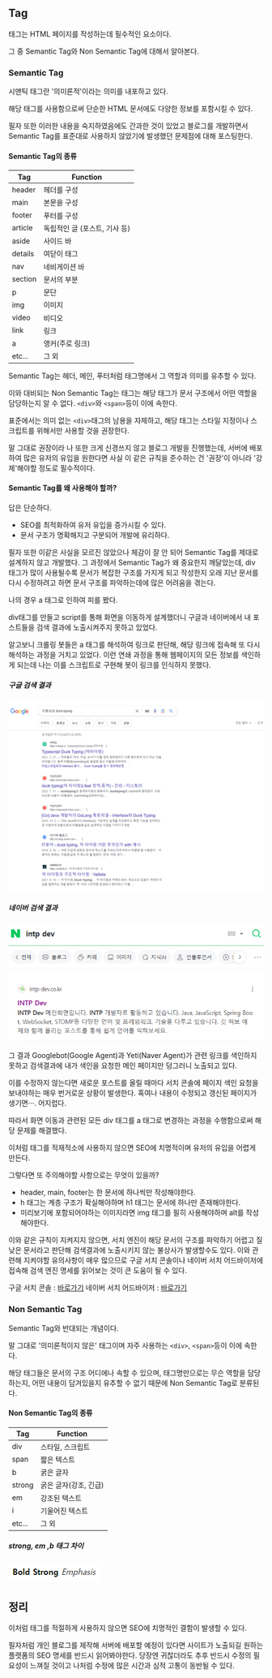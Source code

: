 
## Tag

태그는 HTML 페이지를 작성하는데 필수적인 요소이다.

그 중 Semantic Tag와 Non Semantic Tag에 대해서 알아본다.

### Semantic Tag

시맨틱 태그란 '의미론적'이라는 의미를 내포하고 있다.

해당 태그를 사용함으로써 단순한 HTML 문서에도 다양한 정보를 포함시킬 수 있다.

필자 또한 이러한 내용을 숙지하였음에도 간과한 것이 있었고 블로그를 개발하면서 Semantic Tag를 표준대로 사용하지 않았기에 발생했던 문제점에 대해 포스팅한다.

#### Semantic Tag의 종류

| Tag     | Function                      |
| ------- | ----------------------------- |
| header  | 헤더를 구성                   |
| main    | 본문을  구성                  |
| footer  | 푸터를 구성                   |
| article | 독립적인 글 (포스트, 기사 등) |
| aside   | 사이드 바                     |
| details | 여닫이 태그                   |
| nav     | 네비게이션 바                 |
| section | 문서의 부분                   |
| p       | 문단                          |
| img     | 이미지                        |
| video   | 비디오                        |
| link    | 링크                          |
| a       | 앵커(주로 링크)               |
| etc...        |          그 외                     |

Semantic Tag는 헤더, 메인, 푸터처럼 태그명에서 그 역할과 의미를 유추할 수 있다.

이와 대비되는 Non Semantic Tag는 태그는 해당 태그가 문서 구조에서 어떤 역할을 담당하는지 알 수 없다. `<div>`와 `<span>`등이 이에 속한다.

표준에서는 의미 없는 `<div>`태그의 남용을 자제하고, 해당 태그는 스타일 지정이나 스크립트를 위해서만 사용할 것을 권장한다.

말 그대로 권장이라 나 또한 크게 신경쓰지 않고 블로그 개발을 진행했는데, 서버에 배포하여 많은 유저의 유입을 원한다면 사실 이 같은 규칙을 준수하는 건 '권장'이 아니라 '강제'해야할 정도로 필수적이다.


#### Semantic Tag를 왜 사용해야 할까?

답은 단순하다.

* SEO를 최적화하여 유저 유입을 증가시킬 수 있다.
* 문서 구조가 명확해지고 구분되어 개발에 유리하다.

필자 또한 이같은 사실을 모르진 않았으나 체감이 잘 안 되어 Semantic Tag를 제대로 설계하지 않고 개발했다. 그 과정에서 Semantic Tag가 왜 중요한지 깨달았는데, div 태그가 많이 사용될수록 문서가 복잡한 구조를 가지게 되고 작성한지 오래 지난 문서를 다시 수정하려고 하면 문서 구조를 파악하는데에 많은 어려움을 겪는다.

나의 경우 a 태그로 인하여 피를 봤다.

div태그를 만들고 script를 통해 화면을 이동하게 설계했더니 구글과 네이버에서 내 포스트들을 검색 결과에 노출시켜주지 못하고 있었다.

알고보니 크롤링 봇들은 a 태그를 해석하여 링크로 판단해, 해당 링크에 접속해 또 다시 해석하는 과정을 거치고 있었다. 이런 연쇄 과정을 통해 웹페이지의 모든 정보를 색인하게 되는데 나는 이를 스크립트로 구현해 봇이 링크를 인식하지 못했다.


##### 구글 검색 결과

![구글 크롤링](HTML/태그/시맨틱%20태그/image/Pasted%20image%2020240302162955.png)

##### 네이버 검색 결과

![네이버 크롤링](HTML/태그/시맨틱%20태그/image/Pasted%20image%2020240302163050.png)

그 결과 Googlebot(Google Agent)과 Yeti(Naver Agent)가 관련 링크를 색인하지 못하고 검색결과에 내가 색인을 요청한 메인 페이지만 덩그러니 노출되고 있다.

이를 수정하지 않는다면 새로운 포스트를 올릴 때마다 서치 콘솔에 페이지 색인 요청을 보내야하는 매우 번거로운 상황이 발생한다. 혹여나 내용이 수정되고 갱신된 페이지가 생기면···. 어지럽다.

따라서 화면 이동과 관련된 모든 div 태그를 a 태그로 변경하는 과정을 수행함으로써 해당 문제를 해결했다.

이처럼 태그를 적재적소에 사용하지 않으면 SEO에 치명적이며 유저의 유입을 어렵게 만든다.

그렇다면 또 주의해야할 사항으로는 무엇이 있을까?

* header, main, footer는 한 문서에 하나씩만 작성해야한다.
* h 태그는 계층 구조가 확실해야하며 h1 태그는 문서에 하나만 존재해야한다.
* 미리보기에 포함되어야하는 이미지라면 img 태그를 필히 사용해야하며 alt를 작성해야한다.

이와 같은 규칙이 지켜지지 않으면, 서치 엔진이 해당 문서의 구조를 파악하기 어렵고 질 낮은 문서라고 판단해 검색결과에 노출시키지 않는 불상사가 발생할수도 있다. 이와 관련해 지켜야할 유의사항이 매우 많으므로 구글 서치 콘솔이나 네이버 서치 어드바이저에 접속해 검색 엔진 명세를 읽어보는 것이 큰 도움이 될 수 있다.

구글 서치 콘솔 : [바로가기](https://search.google.com/search-console)
네이버 서치 어드바이저 : [바로가기](https://searchadvisor.naver.com/)

### Non Semantic Tag

Semantic Tag와 반대되는 개념이다.

말 그대로 '의미론적이지 않은' 태그이며 자주 사용하는 `<div>`, `<span>`등이 이에 속한다.

해당 태그들은 문서의 구조 어디에나 속할 수 있으며, 태그명만으로는 무슨 역할을 담당하는지, 어떤 내용이 담겨있을지 유추할 수 없기 때문에 Non Semantic Tag로 분류된다.

#### Non Semantic Tag의 종류

| Tag    | Function              |
| ------ | --------------------- |
| div    | 스타일, 스크립트      |
| span   | 짧은 텍스트           |
| b      | 굵은 글자             |
| strong | 굵은 글자(강조, 긴급) |
| em     | 강조된 텍스트         |
| i      | 기울어진 텍스트       |
| etc... | 그 외                 |


##### strong, em ,b 태그 차이
![text tag 차이](HTML/태그/시맨틱%20태그/image/Pasted%20image%2020240302160858.png)

## 정리

이처럼 태그를 적절하게 사용하지 않으면 SEO에 치명적인 결함이 발생할 수 있다.

필자처럼 개인 블로그를 제작해 서버에 배포할 예정이 있다면 사이트가 노출되길 원하는 플랫폼의 SEO 명세를 반드시 읽어봐야한다. 당장엔 귀찮더라도 추후 반드시 수정의 필요성이 느껴질 것이고 나처럼 수정에 많은 시간과 심적 고통이 동반될 수 있다.


